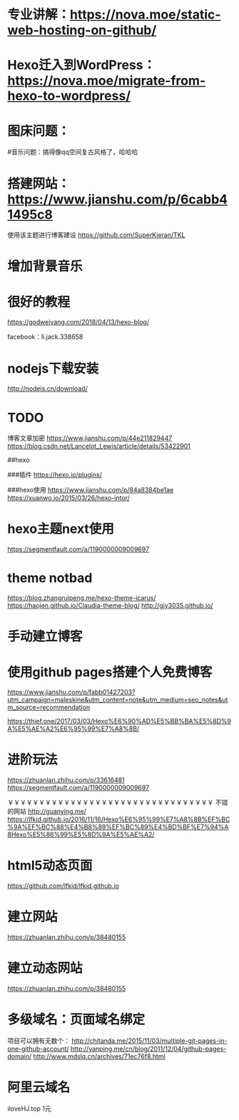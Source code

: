 # 专业讲解：https://nova.moe/static-web-hosting-on-github/

# Hexo迁入到WordPress：https://nova.moe/migrate-from-hexo-to-wordpress/

# 图床问题：

#音乐问题：搞得像qq空间复古风格了，哈哈哈

# 搭建网站：https://www.jianshu.com/p/6cabb41495c8

使用该主题进行博客建设
https://github.com/SuperKieran/TKL

# 增加背景音乐

# 很好的教程
https://godweiyang.com/2018/04/13/hexo-blog/


facebook：li.jack.338658

# nodejs下载安装
http://nodejs.cn/download/

# TODO
博客文章加密
https://www.jianshu.com/p/44e211829447
https://blog.csdn.net/Lancelot_Lewis/article/details/53422901


##hexo

###插件
https://hexo.io/plugins/

###hexo使用
https://www.jianshu.com/p/84a8384be1ae
https://xuanwo.io/2015/03/26/hexo-intor/

# hexo主题next使用
https://segmentfault.com/a/1190000009009697

# theme notbad
https://blog.zhangruipeng.me/hexo-theme-icarus/
https://haojen.github.io/Claudia-theme-blog/
http://gjy3035.github.io/

# 手动建立博客

# 使用github pages搭建个人免费博客
https://www.jianshu.com/p/fabb01427203?utm_campaign=maleskine&utm_content=note&utm_medium=seo_notes&utm_source=recommendation

https://thief.one/2017/03/03/Hexo%E6%90%AD%E5%BB%BA%E5%8D%9A%E5%AE%A2%E6%95%99%E7%A8%8B/

# 进阶玩法
https://zhuanlan.zhihu.com/p/33616481
https://segmentfault.com/a/1190000009009697




￥￥￥￥￥￥￥￥￥￥￥￥￥￥￥￥￥￥￥￥￥￥￥￥￥￥￥￥￥￥￥￥￥
不错的网站
http://guanying.me/
https://lfkid.github.io/2016/11/16/Hexo%E6%95%99%E7%A8%8B%EF%BC%9A%EF%BC%88%E4%B8%89%EF%BC%89%E4%BD%BF%E7%94%A8Hexo%E5%86%99%E5%8D%9A%E5%AE%A2/


# html5动态页面
https://github.com/lfkid/lfkid.github.io


# 建立网站
https://zhuanlan.zhihu.com/p/38480155

# 建立动态网站
https://zhuanlan.zhihu.com/p/38480155






# 多级域名：页面域名绑定
项目可以拥有无数个：
http://chitanda.me/2015/11/03/multiple-git-pages-in-one-github-account/
http://yanping.me/cn/blog/2011/12/04/github-pages-domain/
http://www.mdslq.cn/archives/71ec76f8.html


# 阿里云域名
iloveHJ.top 1元
